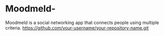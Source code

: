 # Moodmeld-
Moodmeld is a social networking app that connects people using multiple criteria.
https://github.com/your-username/your-repository-name.git